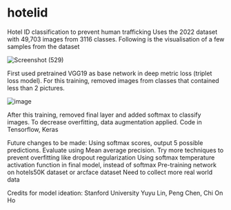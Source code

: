 # hotelid
Hotel ID classification to prevent human trafficking
Uses the 2022 dataset with 49,703 images from 3116 classes. Following is the visualisation of a few samples from the dataset

![Screenshot (529)](https://user-images.githubusercontent.com/76121652/203395133-ebfae5f7-2aa7-4680-9e2a-3b70b82b434a.png)

First used pretrained VGG19 as base network in deep metric loss (triplet loss model). For this training, removed images from classes that contained less than 2 pictures.

![image](https://user-images.githubusercontent.com/76121652/203395663-4561ce80-5c85-45a8-be8e-0ef0273df1ba.png)

After this training, removed final layer and added softmax to classify images. To decrease overfitting, data augmentation applied. Code in Tensorflow, Keras 

Future changes to be made:
Using softmax scores, output 5 possible predictions. Evaluate using Mean average precision.
Try more techniques to prevent overfitting like dropout regularization
Using softmax temperature activation function in final model, instead of softmax 
Pre-training network on hotels50K dataset or arcface dataset 
Need to collect more real world data 

Credits for model ideation: Stanford University Yuyu Lin, Peng Chen, Chi On Ho
